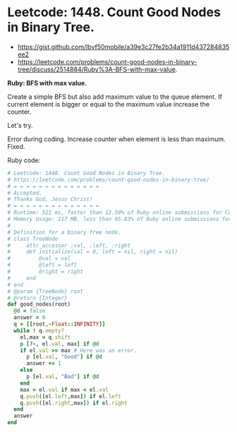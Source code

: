 # Leetcode: 1448. Count Good Nodes in Binary Tree.

- https://gist.github.com/lbvf50mobile/a39e3c27fe2b34a1911d437284835ee2
- https://leetcode.com/problems/count-good-nodes-in-binary-tree/discuss/2514884/Ruby%3A-BFS-with-max-value.

**Ruby: BFS with max value.**

Create a simple BFS but also add maximum value to the queue element. If current element is bigger or equal to the maximum value increase the counter.

Let's try.

Error during coding. Increase counter when element is less than maximum. Fixed.

Ruby code:
```Ruby
# Leetcode: 1448. Count Good Nodes in Binary Tree.
# https://leetcode.com/problems/count-good-nodes-in-binary-tree/
# = = = = = = = = = = = = = =
# Accepted.
# Thanks God, Jesus Christ!
# = = = = = = = = = = = = = =
# Runtime: 521 ms, faster than 12.50% of Ruby online submissions for Count Good Nodes in Binary Tree.
# Memory Usage: 217 MB, less than 95.83% of Ruby online submissions for Count Good Nodes in Binary Tree.
#
# Definition for a binary tree node.
# class TreeNode
#     attr_accessor :val, :left, :right
#     def initialize(val = 0, left = nil, right = nil)
#         @val = val
#         @left = left
#         @right = right
#     end
# end
# @param {TreeNode} root
# @return {Integer}
def good_nodes(root)
  @d = false
  answer = 0
  q = [[root,-Float::INFINITY]]
  while ! q.empty?
    el,max = q.shift
    p [?-, el.val, max] if @d
    if el.val >= max # Here was an error.
      p [el.val, "Good"] if @d
      answer += 1 
    else
      p [el.val, "Bad"] if @d
    end
    max = el.val if max < el.val
    q.push([el.left,max]) if el.left
    q.push([el.right,max]) if el.right
  end
  answer
end
```
